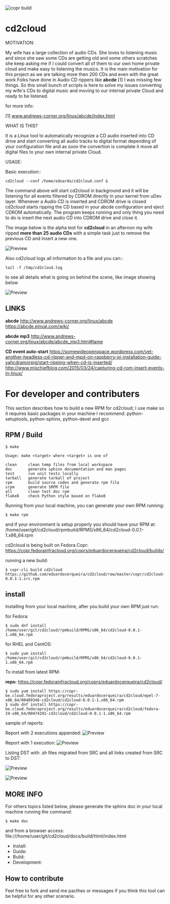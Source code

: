 
![copr build](https://copr.fedorainfracloud.org/coprs/eduardocerqueira/cd2cloud/package/cd2cloud/status_image/last_build.png)

# cd2cloud

MOTIVATION:

My wife has a large collection of audio CDs. She loves to listening music and since she saw some CDs are getting old and some others scratches she keep asking me
if I could convert all of them to our own home private cloud and make easy to listening the musics. It is the main motivation for this project as we are talking
more then 200 CDs and even with the great work Folks have done in Audio CD rippers like **abcde** [1] I was missing few things. So this small bunch of scripts is here
to solve my issues converting my wife's CDs to digital music and moving to our internal private Cloud and ready to be listened.

for more info:

[1] www.andrews-corner.org/linux/abcde/index.html


WHAT IS THIS?

It is a Linux tool to automatically recognize a CD audio inserted into CD drive and start converting all audio tracks to digital format depending of your configuration
file and as soon the convertion is complete it move all digital files to your own internal private Cloud.

USAGE:

Basic execution::

	cd2cloud --conf /home/eduardo/cd2cloud.conf &


The command above will start cd2cloud in background and it will be listening for all events filtered by CDROM directly in your kernel from uDev layer.
Whenever a Audio CD is inserted and CDROM drive is closed cd2cloud starts ripping the CD based in your abcde configuration and eject CDROM automatically.
The program keeps running and only thing you need to do is insert the next audio CD into CDROM drive and close it.

The image below is the alpha test for **cd2cloud** in an afternon my wife ripped **more than 25 audio CDs** with a simple task just to remove
the previous CD and insert a new one.

![Preview](https://github.com/eduardocerqueira/cd2cloud/raw/master/docs/source/_static/cd2cloud_stack_cds_ripped_1.jpg)

Also cd2cloud logs all information to a file and you can::

	tail -f /tmp/cd2cloud.log

to see all details what is going on behind the scene, like image showing below

![Preview](https://github.com/eduardocerqueira/cd2cloud/raw/master/docs/source/_static/cd2cloud_console.png)


## LINKS

**abcde**
http://www.andrews-corner.org/linux/abcde
https://abcde.einval.com/wiki/

**abcde mp3**
http://www.andrews-corner.org/linux/abcde/abcde_mp3.html#lame


**CD event auto-start**
https://somewideopenspace.wordpress.com/yet-another-headless-cd-ripper-and-mpd-on-raspberry-pi-installation-guide-yahcdramorpig/start-ripping-when-cd-is-inserted/
http://www.mischiefblog.com/2015/03/24/capturing-cd-rom-insert-events-in-linux/



# For developer and contributers

This section describes how to build a new RPM for cd2cloud;
I use make so it requires basic packages in your machine I recommend: python-setuptools, python-sphinx, python-devel and gcc

## RPM / Build

	$ make

	Usage: make <target> where <target> is one of

	clean     clean temp files from local workspace
	doc       generate sphinx documentation and man pages
	test      run unit tests locally
	tarball   generate tarball of project
	rpm       build source codes and generate rpm file
	srpm      generate SRPM file
	all       clean test doc rpm
	flake8    check Python style based on flake8

Running from your local machine, you can generate your own RPM running:

	$ make rpm

and if your environment is setup properly you should have your RPM at: /home/user/git/cd2cloud/rpmbuild/RPMS/x86_64/cd2cloud-0.0.1-1.x86_64.rpm

cd2cloud is being built on Fedora Copr: https://copr.fedorainfracloud.org/coprs/eduardocerqueira/cd2cloud/builds/

running a new build:

	$ copr-cli build cd2cloud https://github.com/eduardocerqueira/cd2cloud/raw/master/copr/cd2cloud-0.0.1-1.src.rpm


## install

Installing from your local machine, after you build your own RPM just run:

for Fedora:

	$ sudo dnf install /home/user/git/cd2cloud/rpmbuild/RPMS/x86_64/cd2cloud-0.0.1-1.x86_64.rpm

for RHEL and CentOS:

	$ sudo yum install /home/user/git/cd2cloud/rpmbuild/RPMS/x86_64/cd2cloud-0.0.1-1.x86_64.rpm

To install from latest RPM:

**repo:** https://copr.fedorainfracloud.org/coprs/eduardocerqueira/cd2cloud/

	$ sudo yum install https://copr-be.cloud.fedoraproject.org/results/eduardocerqueira/cd2cloud/epel-7-x86_64/00489346-cd2cloud/cd2cloud-0.0.1-1.x86_64.rpm
	$ sudo dnf install https://copr-be.cloud.fedoraproject.org/results/eduardocerqueira/cd2cloud/fedora-24-x86_64/00474191-cd2cloud/cd2cloud-0.0.1-1.x86_64.rpm


sample of reports:

Report with 2 executions appended:
![Preview](https://github.com/eduardocerqueira/cd2cloud/raw/master/docs/source/_static/1_report.png)

Report with 1 execution:
![Preview](https://github.com/eduardocerqueira/cd2cloud/raw/master/docs/source/_static/report_append.png)

Listing DST with .sh files migrated from SRC and all links created from SRC to DST:

![Preview](https://github.com/eduardocerqueira/cd2cloud/raw/master/docs/source/_static/src_link.png)

![Preview](https://github.com/eduardocerqueira/cd2cloud/raw/master/docs/source/_static/dst_migrated.png)


## MORE INFO

For others topics listed below, please generate the sphinx doc in your local machine running the command:

	$ make doc

and from a browser access: file:///home/user/git/cd2cloud/docs/build/html/index.html

* Install:
* Guide:
* Build:
* Development:


 ## How to contribute

 Feel free to fork and send me pacthes or messages if you think this tool can be helpful for any other scenario.

